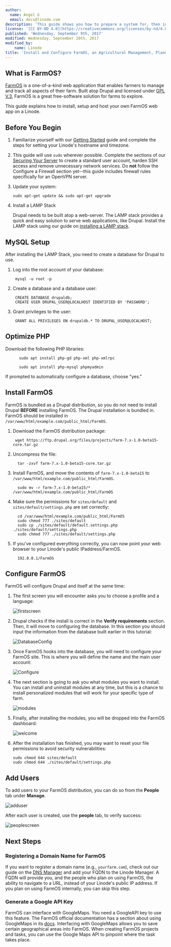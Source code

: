 ```yaml
---
author:
  name: Angel G
  email: docs@linode.com
description: 'This guide shows you how to prepare a system for, then install and set up the agribusiness management web app, FarmOS.'
license: '[CC BY-ND 4.0](https://creativecommons.org/licenses/by-nd/4.0)'
published: 'Wednesday, September 9th, 2017'
modified: Wednesday, September 20th, 2017
modified_by:
    name: Linode
title: 'Install and Configure FarmOS, an Agricultural Management, Planning and Record-Keeping Web App'
---
```


## What is FarmOS?

[FarmOS](http://farmos.org/) is a one-of-a-kind web application that enables farmers to manage and track all aspects of their farm. Built atop Drupal and licensed under [GPL V.3](https://www.gnu.org/licenses/gpl-3.0.en.html), FarmOS is a great free-software solution for farms to explore. 

This guide explains how to install, setup and host your own FarmOS web app on a Linode. 


## Before You Begin

1.  Familiarize yourself with our [Getting Started](/docs/getting-started) guide and complete the steps for setting your Linode's hostname and timezone.

2.  This guide will use `sudo` wherever possible. Complete the sections of our [Securing Your Server](/docs/security/securing-your-server) to create a standard user account, harden SSH access and remove unnecessary network services. Do **not** follow the Configure a Firewall section yet--this guide includes firewall rules specifically for an OpenVPN server.

3.  Update your system:

        sudo apt-get update && sudo apt-get upgrade


4. Install a LAMP Stack

   Drupal needs to be built atop a web-server. The LAMP stack provides a quick and easy solution to serve web applications, like Drupal. Install the LAMP stack using our guide on [installing a LAMP stack](https://www.linode.com/docs/web-servers/lamp/install-lamp-stack-on-ubuntu-16-04). 


## MySQL Setup

After installing the LAMP Stack, you need to create a database for Drupal to use. 

1. Log into the root account of your database:

        mysql -u root -p
        
2. Create a database and a database user:

        CREATE DATABASE drupaldb;
        CREATE USER DRUPAL_USER@LOCALHOST IDENTIFIED BY 'PASSWORD';
        
3. Grant privileges to the user:

        GRANT ALL PRIVILEGES ON drupaldb.* TO DRUPAL_USER@LOCALHOST;

## Optimize PHP 

Download the following PHP libraries:

          sudo apt install php-gd php-xml php-xmlrpc
          
          sudo apt install php-mysql phpmyadmin

If prompted to automatically configure a database, choose "yes."

<!---
your comment goes here
and here

## Install Drupal

FarmOS uses Drupal, a content management system. 

1. Navigate to `/var/www/html/`, and download the latest Drupal version:

        wget https://ftp.drupal.org/files/projects/drupal-8.3.7.tar.gz

2. Unpack Drupal into the directory: 

        sudo tar -zxvf drupal-8.*.tar.gz --strip-components=1 

3. Change the permission of the directory: 

        sudo chown -R www-data /var/www/html/*

4. Navigate to your public IP address, which you can find using `ifconfig`. 


If you've configured everything correctly, your browser should look like this: 


![firstscreen](/docs/assets/farmOS/first.jpg)

Click **Standard**, and the installer will move to the next screen:

![secondscreen](/docs/assets/farmOS/second.jpg)

You may receive an error that looks like this:

![clean_url](/docs/assets/farmOS/clean_url.jpg)

If you wish to enable clean urls, you may do so here. However, in this guide we will ignore this section. 

The next screen will ask for the details of the database you set up for Drupal:

![database](/docs/assets/farmOS/database.jpg)

Enter all of your information into the provided fields, and click on **Save and Continue**. You will be greeted by this screen:

![welcome](/docs/assets/farmOS/welcome.jpg)

-->

## Install FarmOS

FarmOS is bundled as a Drupal distribution, so you do not need to install Drupal **BEFORE** installing FarmOS. The Drupal installation is bundled in. FarmOS should be installed in `/var/www/html/example.com/public_html/FarmOS`. 

1. Download the FarmOS distribution package:

        wget https://ftp.drupal.org/files/projects/farm-7.x-1.0-beta15-core.tar.gz

2. Uncompress the file: 

         tar -zxvf farm-7.x-1.0-beta15-core.tar.gz

3. Install FarmOS, and move the contents of `farm-7.x-1.0-beta15` to `/var/www/html/example.com/public_html/FarmOS`. 

         sudo mv -r farm-7.x-1.0-beta15/*  /var/www/html/example.com/public_html/FarmOS

4. Make sure the permissions for `sites/default` and `sites/default/settings.php` are set correctly:

         cd /var/www/html/example.com/public_html/FarmOS
         sudo chmod 777 ./sites/default
         sudo cp ./sites/default/default.settings.php ./sites/default/settings.php
         sudo chmod 777 ./sites/default/settings.php

5. If you've configured everything correctly, you can now point your web browser to your Linode's public IPaddress/FarmOS.

         192.0.0.1/FarmOS

## Configure FarmOS

FarmOS will configure Drupal and itself at the same time:

1. The first screen you will encounter asks you to choose a profile and a language:

    ![firstscreen](/docs/assets/FarmOS/firstscreen.png)

2. Drupal checks if the install is correct in the **Verify requirements** section. Then, it will move to configuring the database. In this section you should input the information from the database built earlier in this tutorial:

    ![DatabaseConfig](/docs/assets/FarmOS/second.png)

3. Once FarmOS hooks into the database, you will need to configure your FarmOS site. This is where you will define the name and the main user account:

    ![Configure](/docs/assets/FarmOS/configure.png)

4. The next section is going to ask you what modules you want to install. You can install and uninstall modules at any time, but this is a chance to install personalized modules that will work for your specific type of farm.

    ![modules](/docs/assets/FarmOS/modules.png)

5. Finally, after installing the modules, you will be dropped into the FarmOS dashboard:

    ![welcome](/docs/assets/FarmOS/welcome.png)

6. After the installation has finished, you may want to reset your file permissions to avoid security vulnerabilities:

       sudo chmod 644 sites/default
       sudo chmod 644 ./sites/default/settings.php


## Add Users
To add users to your FarmOS distribution, you can do so from the **People** tab under **Manage**. 

   ![adduser](/docs/assets/FarmOS/Adduser.png)


After each user is created, use the **people** tab, to verify success: 

![peoplescreen](/docs/assets/FarmOS/peoplescreen.png)

## Next Steps

### Registering a Domain Name for FarmOS
If you want to register a domain name (e.g., `yourfarm.com`), check out our guide on the [DNS Manager](https://www.linode.com/docs/networking/dns/dns-manager-overview) and add your FQDN to the Linode Manager. A FQDN will provide you, and the people who plan on using FarmOS, the ability to navigate to a URL, instead of your Linode's public IP address. If you plan on using FarmOS internally, you can skip this step. 


### Generate a Google API Key 
FarmOS can interface with GoogleMaps. You need a GoogleAPI key to use this feature. The FarmOS official documentation has a section about using GoogleMaps in its [docs](http://farmos.org/hosting/googlemaps/). Interfacing with GoogleMaps allows you to save certain geographical areas into FarmOS. When creating FarmOS projects and tasks, you can use the Google Maps API to pinpoint where the task takes place. 





